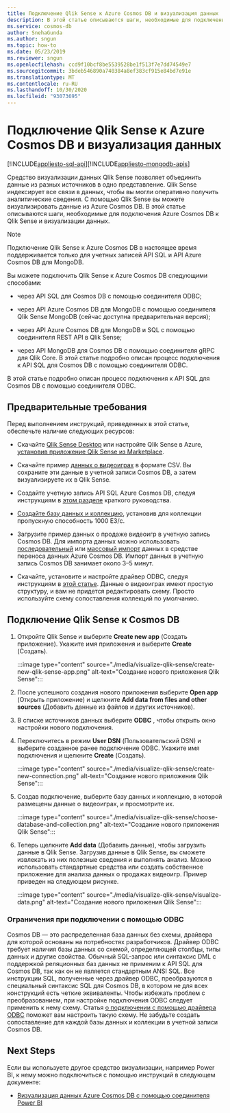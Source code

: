 ```yaml
---
title: Подключение Qlik Sense к Azure Cosmos DB и визуализация данных
description: В этой статье описываются шаги, необходимые для подключения Azure Cosmos DB к Qlik Sense и визуализации данных.
ms.service: cosmos-db
author: SnehaGunda
ms.author: sngun
ms.topic: how-to
ms.date: 05/23/2019
ms.reviewer: sngun
ms.openlocfilehash: ccd9f10bcf8be5539528be1f513f7e7dd74549e7
ms.sourcegitcommit: 3bdeb546890a740384a8ef383cf915e84bd7e91e
ms.translationtype: MT
ms.contentlocale: ru-RU
ms.lasthandoff: 10/30/2020
ms.locfileid: "93073695"
---
```

# <a name="connect-qlik-sense-to-azure-cosmos-db-and-visualize-your-data"></a>Подключение Qlik Sense к Azure Cosmos DB и визуализация данных
[!INCLUDE[appliesto-sql-api](includes/appliesto-sql-api.md)][!INCLUDE[appliesto-mongodb-apis](includes/appliesto-mongodb-api.md)]

Средство визуализации данных Qlik Sense позволяет объединить данные из разных источников в одно представление. Qlik Sense индексирует все связи в данных, чтобы вы могли оперативно получить аналитические сведения. С помощью Qlik Sense вы можете визуализировать данные из Azure Cosmos DB. В этой статье описываются шаги, необходимые для подключения Azure Cosmos DB к Qlik Sense и визуализации данных. 

> [!NOTE]
> Подключение Qlik Sense к Azure Cosmos DB в настоящее время поддерживается только для учетных записей API SQL и API Azure Cosmos DB для MongoDB.

Вы можете подключить Qlik Sense к Azure Cosmos DB следующими способами:

* через API SQL для Cosmos DB с помощью соединителя ODBC;

* через API Azure Cosmos DB для MongoDB с помощью соединителя Qlik Sense MongoDB (сейчас доступна предварительная версия);

* через API Azure Cosmos DB для MongoDB и SQL с помощью соединителя REST API в Qlik Sense;

* через API MongoDB для Cosmos DB с помощью соединителя gRPC для Qlik Core.
В этой статье подробно описан процесс подключения к API SQL для Cosmos DB с помощью соединителя ODBC.

В этой статье подробно описан процесс подключения к API SQL для Cosmos DB с помощью соединителя ODBC.

## <a name="prerequisites"></a>Предварительные требования

Перед выполнением инструкций, приведенных в этой статье, обеспечьте наличие следующих ресурсов:

* Скачайте [Qlik Sense Desktop](https://www.qlik.com/us/try-or-buy/download-qlik-sense) или настройте Qlik Sense в Azure, [установив приложение Qlik Sense из Marketplace](https://azuremarketplace.microsoft.com/marketplace/apps/qlik.qlik-sense).

* Скачайте пример [данных о видеоиграх](https://www.kaggle.com/gregorut/videogamesales) в формате CSV. Вы сохраните эти данные в учетной записи Cosmos DB, а затем визуализируете их в Qlik Sense.

* Создайте учетную запись API SQL Azure Cosmos DB, следуя инструкциям в [этом разделе](create-sql-api-dotnet.md#create-account) краткого руководства.

* [Создайте базу данных и коллекцию](create-sql-api-java.md#add-a-container), установив для коллекции пропускную способность 1000 ЕЗ/с. 

* Загрузите пример данных о продаже видеоигр в учетную запись Cosmos DB. Для импорта данных можно использовать [последовательный](import-data.md#SQLSeqTarget) или [массовый импорт](import-data.md#SQLBulkTarget) данных в средстве переноса данных Azure Cosmos DB. Импорт данных в учетную запись Cosmos DB занимает около 3–5 минут.

* Скачайте, установите и настройте драйвер ODBC, следуя инструкциям в [этой статье](odbc-driver.md). Данные о видеоиграх имеют простую структуру, и вам не придется редактировать схему. Просто используйте схему сопоставления коллекций по умолчанию.

## <a name="connect-qlik-sense-to-cosmos-db"></a>Подключение Qlik Sense к Cosmos DB

1. Откройте Qlik Sense и выберите **Create new app** (Создать приложение). Укажите имя приложения и выберите **Create** (Создать).

   :::image type="content" source="./media/visualize-qlik-sense/create-new-qlik-sense-app.png" alt-text="Создание нового приложения Qlik Sense":::

2. После успешного создания нового приложения выберите **Open app** (Открыть приложение) и щелкните **Add data from files and other sources** (Добавить данные из файлов и других источников). 

3. В списке источников данных выберите **ODBC** , чтобы открыть окно настройки нового подключения. 

4. Переключитесь в режим **User DSN** (Пользовательский DSN) и выберите созданное ранее подключение ODBC. Укажите имя подключения и щелкните **Create** (Создать). 

   :::image type="content" source="./media/visualize-qlik-sense/create-new-connection.png" alt-text="Создание нового приложения Qlik Sense":::

5. Создав подключение, выберите базу данных и коллекцию, в которой размещены данные о видеоиграх, и просмотрите их.

   :::image type="content" source="./media/visualize-qlik-sense/choose-database-and-collection.png" alt-text="Создание нового приложения Qlik Sense"::: 

6. Теперь щелкните **Add data** (Добавить данные), чтобы загрузить данные в Qlik Sense. Загрузив данные в Qlik Sense, вы сможете извлекать из них полезные сведения и выполнять анализ. Можно использовать стандартные средства или создать собственное приложение для анализа данных о продажах видеоигр. Пример приведен на следующем рисунке. 

   :::image type="content" source="./media/visualize-qlik-sense/visualize-data.png" alt-text="Создание нового приложения Qlik Sense":::

### <a name="limitations-when-connecting-with-odbc"></a>Ограничения при подключении с помощью ODBC 

Cosmos DB — это распределенная база данных без схемы, драйвера для которой основаны на потребностях разработчиков. Драйвер ODBC требует наличия базы данных со схемой, определяющей столбцы, типы данных и другие свойства. Обычный SQL-запрос или синтаксис DML с поддержкой реляционных баз данных не применим к API SQL для Cosmos DB, так как он не является стандартным ANSI SQL. Все инструкции SQL, полученные через драйвер ODBC, преобразуются в специальный синтаксис SQL для Cosmos DB, в котором не для всех конструкций есть четкие эквиваленты. Чтобы избежать проблем с преобразованием, при настройке подключения ODBC следует применить к нему схему. Статья [о подключении с помощью драйвера ODBC](odbc-driver.md) поможет вам настроить такую схему. Не забудьте создать сопоставление для каждой базы данных и коллекции в учетной записи Cosmos DB.

## <a name="next-steps"></a>Next Steps

Если вы используете другое средство визуализации, например Power BI, к нему можно подключиться с помощью инструкций в следующем документе:

* [Визуализация данных Azure Cosmos DB с помощью соединителя Power BI](powerbi-visualize.md)

